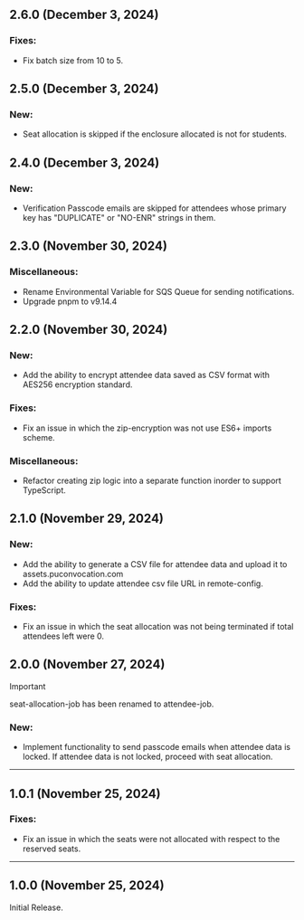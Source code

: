 ## 2.6.0 (December 3, 2024)

### Fixes:
- Fix batch size from 10 to 5.

## 2.5.0 (December 3, 2024)

### New:
- Seat allocation is skipped if the enclosure allocated is not for students.

## 2.4.0 (December 3, 2024)

### New:
- Verification Passcode emails are skipped for attendees whose primary key has "DUPLICATE" or "NO-ENR" strings in them.

## 2.3.0 (November 30, 2024)

### Miscellaneous:
- Rename Environmental Variable for SQS Queue for sending notifications.
- Upgrade pnpm to v9.14.4

## 2.2.0 (November 30, 2024)

### New:
- Add the ability to encrypt attendee data saved as CSV format with AES256 encryption standard.

### Fixes:
- Fix an issue in which the zip-encryption was not use ES6+ imports scheme.

### Miscellaneous:
- Refactor creating zip logic into a separate function inorder to support TypeScript.

## 2.1.0 (November 29, 2024)

### New:
- Add the ability to generate a CSV file for attendee data and upload it to assets.puconvocation.com
- Add the ability to update attendee csv file URL in remote-config.

### Fixes:
- Fix an issue in which the seat allocation was not being terminated if total attendees left were 0.

## 2.0.0 (November 27, 2024)

> [!IMPORTANT]
> seat-allocation-job has been renamed to attendee-job.

### New:

- Implement functionality to send passcode emails when attendee data is locked. If attendee data is not locked, proceed
  with seat allocation.

---

## 1.0.1 (November 25, 2024)

### Fixes:

- Fix an issue in which the seats were not allocated with respect to the reserved seats.

---

## 1.0.0 (November 25, 2024)

Initial Release.